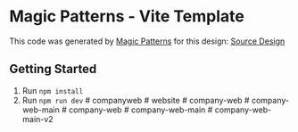 # Magic Patterns - Vite Template

This code was generated by [Magic Patterns](https://magicpatterns.com) for this design: [Source Design](https://www.magicpatterns.com/c/aghxu8czqhbn9dap5s2sjf)

## Getting Started

1. Run `npm install`
2. Run `npm run dev`
#   c o m p a n y w e b  
 #   w e b s i t e  
 #   c o m p a n y - w e b  
 #   c o m p a n y - w e b - m a i n  
 #   c o m p a n y - w e b  
 #   c o m p a n y - w e b - m a i n  
 #   c o m p a n y - w e b - m a i n - v 2  
 